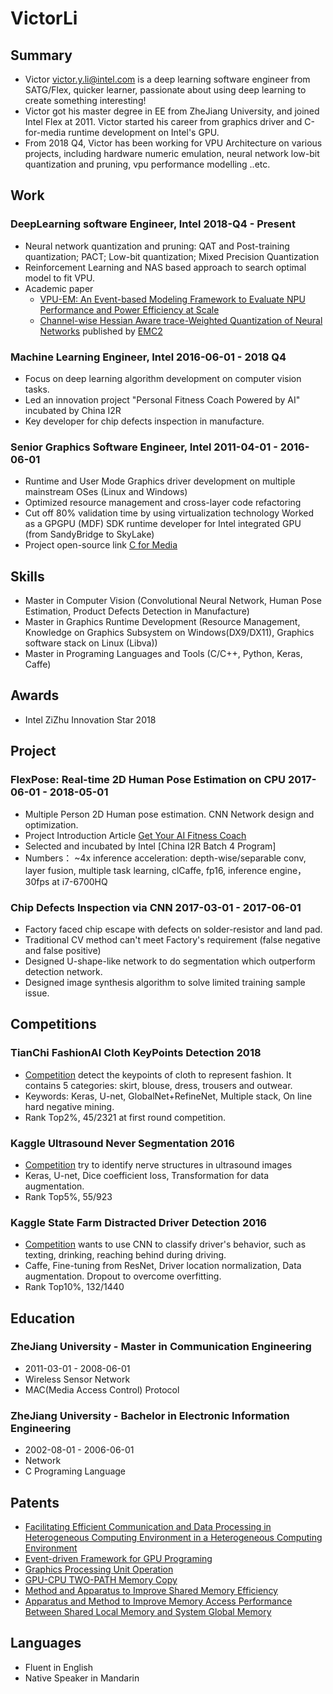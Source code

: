# VictorLi

## Summary
* Victor [victor.y.li@intel.com](mailto:victor.y.li@intel.com) is a deep learning software engineer from SATG/Flex, quicker learner, passionate about using deep learning to create something interesting!
* Victor got his master degree in EE from ZheJiang University, and joined Intel Flex at 2011. Victor started his career from graphics driver and 
C-for-media runtime development on Intel's GPU. 
* From 2018 Q4, Victor has been working for VPU Architecture  on various projects, including hardware numeric emulation, neural network low-bit quantization and pruning, vpu performance modelling ..etc. 

## Work
### DeepLearning software Engineer, Intel  2018-Q4 - Present 
* Neural network quantization and pruning: QAT and Post-training quantization; PACT; Low-bit quantization; Mixed Precision Quantization
* Reinforcement Learning and NAS based approach to search optimal model to fit VPU.
* Academic paper
  -  [VPU-EM: An Event-based Modeling Framework to Evaluate NPU Performance and Power Efficiency at Scale](https://arxiv.org/abs/2303.10271)
  -  [Channel-wise Hessian Aware trace-Weighted Quantization of Neural Networks](https://arxiv.org/abs/2008.08284) published by [EMC2](https://www.emc2-ai.org/) 

### Machine Learning Engineer, Intel  2016-06-01 - 2018 Q4 
* Focus on deep learning algorithm development on computer vision tasks.
* Led an innovation project "Personal Fitness Coach Powered by AI" incubated by China I2R
* Key developer for chip defects inspection in manufacture.

### Senior Graphics Software Engineer, Intel 2011-04-01 - 2016-06-01
* Runtime and User Mode Graphics driver development on multiple mainstream OSes (Linux and Windows)
* Optimized resource management and cross-layer code refactoring
* Cut off 80% validation time by using virtualization technology Worked as a GPGPU (MDF) SDK runtime developer for Intel integrated GPU (from SandyBridge to SkyLake)
* Project open-source link [C for Media](https://github.com/intel/cm-compiler)

## Skills
* Master in Computer Vision (Convolutional Neural Network, Human Pose Estimation, Product Defects Detection in Manufacture)
* Master in Graphics Runtime Development (Resource Management, Knowledge on Graphics Subsystem on Windows(DX9/DX11), Graphics software stack on Linux (Libva))
* Master in Programing Languages and Tools (C/C++, Python, Keras, Caffe)

## Awards
* Intel ZiZhu Innovation Star 2018

## Project
### FlexPose: Real-time 2D Human Pose Estimation on CPU  2017-06-01 - 2018-05-01
* Multiple Person 2D Human pose estimation.  CNN Network design and optimization.
* Project Introduction Article [Get Your AI Fitness Coach](https://mp.weixin.qq.com/s/3V55wNMseeZdEISGHaG64A)
* Selected and incubated by Intel [China I2R Batch 4 Program]
* Numbers： ~4x inference acceleration: depth-wise/separable conv, layer fusion, multiple task learning, clCaffe, fp16, inference engine，30fps at i7-6700HQ

### Chip Defects Inspection via CNN   2017-03-01 - 2017-06-01   
* Factory faced chip escape with defects on solder-resistor and land pad.
* Traditional CV method can't meet Factory's requirement (false negative and false positive)
* Designed U-shape-like network to do segmentation which outperform detection network.
* Designed image synthesis algorithm to solve limited training sample issue.

## Competitions
### TianChi FashionAI Cloth KeyPoints Detection 2018
* [Competition](https://tianchi.aliyun.com/competition/information.htm?spm=5176.11165320.5678.2.46df7d4d3XYOlw&raceId=231648) detect the keypoints of cloth to represent fashion. It contains 5 categories: skirt, blouse, dress, trousers and outwear.
* Keywords: Keras, U-net, GlobalNet+RefineNet, Multiple stack, On line hard negative mining.
* Rank Top2%, 45/2321 at first round competition.

### Kaggle Ultrasound Never Segmentation 2016
*   [Competition](https://www.kaggle.com/c/ultrasound-nerve-segmentation) try to identify nerve structures in ultrasound images
* Keras, U-net, Dice coefficient loss, Transformation for data augmentation.
* Rank Top5%, 55/923

### Kaggle State Farm Distracted Driver Detection 2016
* [Competition](https://www.kaggle.com/c/state-farm-distracted-driver-detection) wants to use CNN to classify driver's behavior, such as texting, drinking, reaching behind during driving.
* Caffe, Fine-tuning from ResNet, Driver location normalization, Data augmentation. Dropout to overcome overfitting.
* Rank Top10%, 132/1440

## Education
### ZheJiang University - Master in Communication Engineering
* 2011-03-01 - 2008-06-01  
* Wireless Sensor Network
* MAC(Media Access Control) Protocol

### ZheJiang University - Bachelor in Electronic Information Engineering
* 2002-08-01 - 2006-06-01
* Network
* C Programing Language

## Patents
* [Facilitating Efficient Communication and Data Processing in Heterogeneous Computing Environment in a Heterogeneous Computing Environment](WO/2017/107118)
* [Event-driven Framework for GPU Programing](WO/2017/107168)
* [Graphics Processing Unit Operation](WO/2017/112403)
* [GPU-CPU TWO-PATH Memory Copy ](WO/2017/049583)
* [Method and Apparatus to Improve Shared Memory Efficiency](WO/2017/049592)
* [Apparatus and Method to Improve Memory Access Performance Between Shared Local Memory and System Global Memory ](WO/2016/090536)

## Languages
* Fluent in English
* Native Speaker in Mandarin
